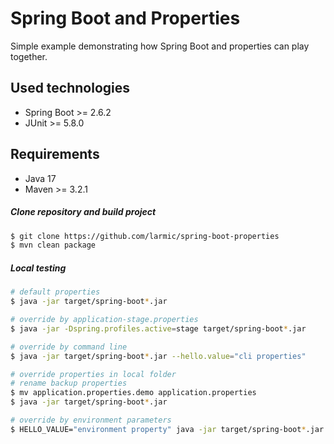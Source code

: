 # Spring Boot and Properties

Simple example demonstrating how Spring Boot and properties can play together.

## Used technologies

* Spring Boot >= 2.6.2
* JUnit >= 5.8.0

## Requirements

* Java 17
* Maven >= 3.2.1 

##### Clone repository and build project

```sh
$ git clone https://github.com/larmic/spring-boot-properties
$ mvn clean package
```

##### Local testing

```sh
# default properties
$ java -jar target/spring-boot*.jar

# override by application-stage.properties
$ java -jar -Dspring.profiles.active=stage target/spring-boot*.jar

# override by command line
$ java -jar target/spring-boot*.jar --hello.value="cli properties"

# override properties in local folder
# rename backup properties
$ mv application.properties.demo application.properties
$ java -jar target/spring-boot*.jar

# override by environment parameters
$ HELLO_VALUE="environment property" java -jar target/spring-boot*.jar
```
